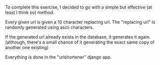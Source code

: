 To complete this exercise, I decided to go with a simple but effective (at least I think so) method.

Every given url is given a 10 character replacing url.
The "replacing url" is randomly generated using ascii characters.

If the generated url already exists in the database, it generates it again. (although, there's a small chance of it generating the exact same copy of another one existing)

Everything is done in the "urlshortener" django app.